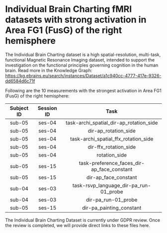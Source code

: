 # Individual Brain Charting fMRI datasets with strong activation in Area FG1 (FusG) of the right hemisphere

The Individual Brain Charting dataset is a high spatial-resolution, multi-task, functional Magnetic Resonance Imaging dataset, intended to support the investigation on the functional principles governing cognition in the human brain.
Read more in the Knowledge Graph: https://kg.ebrains.eu/search/instances/Dataset/a1c940cc-4777-417e-9326-dd6584d6c71f

Following are the 10 measurements with the strongest activation in Area FG1 (FusG) of the right hemisphere:

| Subject ID | Session ID | Task |
| :-: | :-: | :-: |
| sub-05 | ses-04 | task-archi_spatial_dir-ap_rotation_side|
| sub-05 | ses-04 | dir-ap_rotation_side|
| sub-05 | ses-04 | task-archi_spatial_ffx_rotation_side|
| sub-05 | ses-04 | dir-ffx_rotation_side|
| sub-05 | ses-04 | rotation_side|
| sub-05 | ses-15 | task-preference_faces_dir-ap_face_constant|
| sub-05 | ses-15 | dir-ap_face_constant|
| sub-04 | ses-03 | task-rsvp_language_dir-pa_run-01_probe|
| sub-04 | ses-03 | dir-pa_run-01_probe|
| sub-05 | ses-15 | dir-pa_painting_constant|


The Individual Brain Charting Dataset is currently under GDPR review. Once the review is completed, we will provide direct links to these files here.